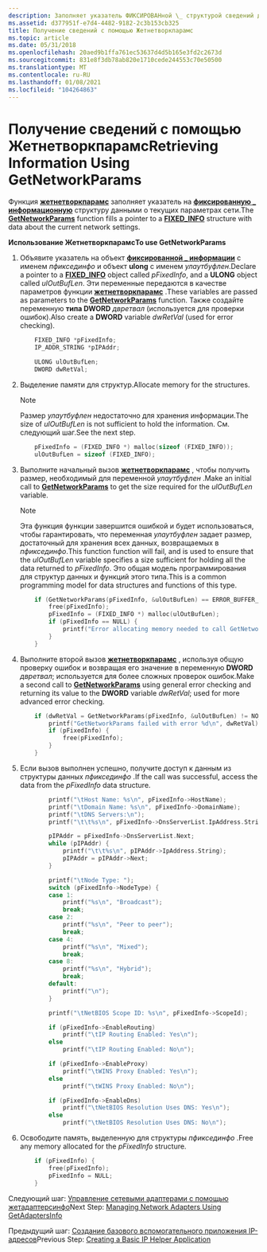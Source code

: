 ```yaml
---
description: Заполняет указатель ФИКСИРОВАНной \_ структурой сведений данными о текущих параметрах сети.
ms.assetid: d377951f-e7d4-4482-9182-2c3b153cb325
title: Получение сведений с помощью Жетнетворкпарамс
ms.topic: article
ms.date: 05/31/2018
ms.openlocfilehash: 20aed9b1ffa761ec53637d4d5b165e3fd2c2673d
ms.sourcegitcommit: 831e8f3db78ab820e1710cede244553c70e50500
ms.translationtype: MT
ms.contentlocale: ru-RU
ms.lasthandoff: 01/08/2021
ms.locfileid: "104264863"
---
```

# <a name="retrieving-information-using-getnetworkparams"></a><span data-ttu-id="6c0a5-103">Получение сведений с помощью Жетнетворкпарамс</span><span class="sxs-lookup"><span data-stu-id="6c0a5-103">Retrieving Information Using GetNetworkParams</span></span>

<span data-ttu-id="6c0a5-104">Функция [**жетнетворкпарамс**](/windows/desktop/api/Iphlpapi/nf-iphlpapi-getnetworkparams) заполняет указатель на [**фиксированную \_ информационную**](/windows/desktop/api/Iptypes/ns-iptypes-fixed_info_w2ksp1) структуру данными о текущих параметрах сети.</span><span class="sxs-lookup"><span data-stu-id="6c0a5-104">The [**GetNetworkParams**](/windows/desktop/api/Iphlpapi/nf-iphlpapi-getnetworkparams) function fills a pointer to a [**FIXED\_INFO**](/windows/desktop/api/Iptypes/ns-iptypes-fixed_info_w2ksp1) structure with data about the current network settings.</span></span>

<span data-ttu-id="6c0a5-105">**Использование Жетнетворкпарамс**</span><span class="sxs-lookup"><span data-stu-id="6c0a5-105">**To use GetNetworkParams**</span></span>

1.  <span data-ttu-id="6c0a5-106">Объявите указатель на объект [**фиксированной \_ информации**](/windows/desktop/api/Iptypes/ns-iptypes-fixed_info_w2ksp1) с именем *пфиксединфо* и объект **ulong** с именем *улаутбуфлен*.</span><span class="sxs-lookup"><span data-stu-id="6c0a5-106">Declare a pointer to a [**FIXED\_INFO**](/windows/desktop/api/Iptypes/ns-iptypes-fixed_info_w2ksp1) object called *pFixedInfo*, and a **ULONG** object called *ulOutBufLen*.</span></span> <span data-ttu-id="6c0a5-107">Эти переменные передаются в качестве параметров функции [**жетнетворкпарамс**](/windows/desktop/api/Iphlpapi/nf-iphlpapi-getnetworkparams) .</span><span class="sxs-lookup"><span data-stu-id="6c0a5-107">These variables are passed as parameters to the [**GetNetworkParams**](/windows/desktop/api/Iphlpapi/nf-iphlpapi-getnetworkparams) function.</span></span> <span data-ttu-id="6c0a5-108">Также создайте переменную **типа DWORD** *двретвал* (используется для проверки ошибок).</span><span class="sxs-lookup"><span data-stu-id="6c0a5-108">Also create a **DWORD** variable *dwRetVal* (used for error checking).</span></span>
    ```C++
        FIXED_INFO *pFixedInfo;
        IP_ADDR_STRING *pIPAddr;

        ULONG ulOutBufLen;
        DWORD dwRetVal;
    ```

    

2.  <span data-ttu-id="6c0a5-109">Выделение памяти для структур.</span><span class="sxs-lookup"><span data-stu-id="6c0a5-109">Allocate memory for the structures.</span></span>
    > [!Note]  
    > <span data-ttu-id="6c0a5-110">Размер *улаутбуфлен* недостаточно для хранения информации.</span><span class="sxs-lookup"><span data-stu-id="6c0a5-110">The size of *ulOutBufLen* is not sufficient to hold the information.</span></span> <span data-ttu-id="6c0a5-111">См. следующий шаг.</span><span class="sxs-lookup"><span data-stu-id="6c0a5-111">See the next step.</span></span>

     

    ```C++
        pFixedInfo = (FIXED_INFO *) malloc(sizeof (FIXED_INFO));
        ulOutBufLen = sizeof (FIXED_INFO);
    ```

    

3.  <span data-ttu-id="6c0a5-112">Выполните начальный вызов [**жетнетворкпарамс**](/windows/desktop/api/Iphlpapi/nf-iphlpapi-getnetworkparams) , чтобы получить размер, необходимый для переменной *улаутбуфлен* .</span><span class="sxs-lookup"><span data-stu-id="6c0a5-112">Make an initial call to [**GetNetworkParams**](/windows/desktop/api/Iphlpapi/nf-iphlpapi-getnetworkparams) to get the size required for the *ulOutBufLen* variable.</span></span>
    > [!Note]  
    > <span data-ttu-id="6c0a5-113">Эта функция функции завершится ошибкой и будет использоваться, чтобы гарантировать, что переменная *улаутбуфлен* задает размер, достаточный для хранения всех данных, возвращаемых в *пфиксединфо*.</span><span class="sxs-lookup"><span data-stu-id="6c0a5-113">This function function will fail, and is used to ensure that the *ulOutBufLen* variable specifies a size sufficient for holding all the data returned to *pFixedInfo*.</span></span> <span data-ttu-id="6c0a5-114">Это общая модель программирования для структур данных и функций этого типа.</span><span class="sxs-lookup"><span data-stu-id="6c0a5-114">This is a common programming model for data structures and functions of this type.</span></span>

     

    ```C++
        if (GetNetworkParams(pFixedInfo, &ulOutBufLen) == ERROR_BUFFER_OVERFLOW) {
            free(pFixedInfo);
            pFixedInfo = (FIXED_INFO *) malloc(ulOutBufLen);
            if (pFixedInfo == NULL) {
                printf("Error allocating memory needed to call GetNetworkParams\n");
            }
        }
    ```

    

4.  <span data-ttu-id="6c0a5-115">Выполните второй вызов [**жетнетворкпарамс**](/windows/desktop/api/Iphlpapi/nf-iphlpapi-getnetworkparams) , используя общую проверку ошибок и возвращая его значение в переменную **DWORD** *двретвал*; используется для более сложных проверок ошибок.</span><span class="sxs-lookup"><span data-stu-id="6c0a5-115">Make a second call to [**GetNetworkParams**](/windows/desktop/api/Iphlpapi/nf-iphlpapi-getnetworkparams) using general error checking and returning its value to the **DWORD** variable *dwRetVal*; used for more advanced error checking.</span></span>
    ```C++
        if (dwRetVal = GetNetworkParams(pFixedInfo, &ulOutBufLen) != NO_ERROR) {
            printf("GetNetworkParams failed with error %d\n", dwRetVal);
            if (pFixedInfo) {
                free(pFixedInfo);
            }
        }        
    ```

    

5.  <span data-ttu-id="6c0a5-116">Если вызов выполнен успешно, получите доступ к данным из структуры данных *пфиксединфо* .</span><span class="sxs-lookup"><span data-stu-id="6c0a5-116">If the call was successful, access the data from the *pFixedInfo* data structure.</span></span>
    ```C++
            printf("\tHost Name: %s\n", pFixedInfo->HostName);
            printf("\tDomain Name: %s\n", pFixedInfo->DomainName);
            printf("\tDNS Servers:\n");
            printf("\t\t%s\n", pFixedInfo->DnsServerList.IpAddress.String);

            pIPAddr = pFixedInfo->DnsServerList.Next;
            while (pIPAddr) {
                printf("\t\t%s\n", pIPAddr->IpAddress.String);
                pIPAddr = pIPAddr->Next;
            }

            printf("\tNode Type: ");
            switch (pFixedInfo->NodeType) {
            case 1:
                printf("%s\n", "Broadcast");
                break;
            case 2:
                printf("%s\n", "Peer to peer");
                break;
            case 4:
                printf("%s\n", "Mixed");
                break;
            case 8:
                printf("%s\n", "Hybrid");
                break;
            default:
                printf("\n");
            }

            printf("\tNetBIOS Scope ID: %s\n", pFixedInfo->ScopeId);

            if (pFixedInfo->EnableRouting)
                printf("\tIP Routing Enabled: Yes\n");
            else
                printf("\tIP Routing Enabled: No\n");

            if (pFixedInfo->EnableProxy)
                printf("\tWINS Proxy Enabled: Yes\n");
            else
                printf("\tWINS Proxy Enabled: No\n");

            if (pFixedInfo->EnableDns)
                printf("\tNetBIOS Resolution Uses DNS: Yes\n");
            else
                printf("\tNetBIOS Resolution Uses DNS: No\n");
    ```

    

6.  <span data-ttu-id="6c0a5-117">Освободите память, выделенную для структуры *пфиксединфо* .</span><span class="sxs-lookup"><span data-stu-id="6c0a5-117">Free any memory allocated for the *pFixedInfo* structure.</span></span>
    ```C++
        if (pFixedInfo) {
            free(pFixedInfo);
            pFixedInfo = NULL;
        }
    ```

    

<span data-ttu-id="6c0a5-118">Следующий шаг: [Управление сетевыми адаптерами с помощью жетадаптерсинфо](managing-network-adapters-using-getadaptersinfo.md)</span><span class="sxs-lookup"><span data-stu-id="6c0a5-118">Next Step: [Managing Network Adapters Using GetAdaptersInfo](managing-network-adapters-using-getadaptersinfo.md)</span></span>

<span data-ttu-id="6c0a5-119">Предыдущий шаг: [Создание базового вспомогательного приложения IP-адресов](creating-a-basic-ip-helper-application.md)</span><span class="sxs-lookup"><span data-stu-id="6c0a5-119">Previous Step: [Creating a Basic IP Helper Application](creating-a-basic-ip-helper-application.md)</span></span>

 

 



